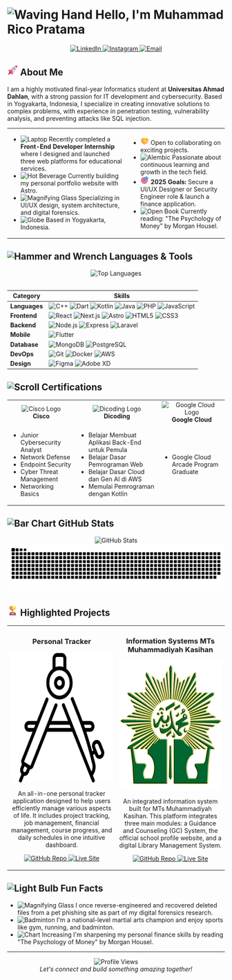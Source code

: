 # <img src="https://raw.githubusercontent.com/Tarikul-Islam-Anik/Animated-Fluent-Emojis/master/Emojis/Hand%20gestures/Waving%20Hand.png" alt="Waving Hand" width="35" height="35" /> Hello, I'm Muhammad Rico Pratama

<div align="center">
  <a href="https://www.linkedin.com/in/mricopratama" target="_blank">
    <img src="https://img.shields.io/badge/LinkedIn-0A66C2?style=for-the-badge&logo=linkedin&logoColor=white" alt="LinkedIn" />
  </a>
  <a href="https://www.instagram.com/m.rico_pratma" target="_blank">
    <img src="https://img.shields.io/badge/Instagram-E4405F?style=for-the-badge&logo=instagram&logoColor=white" alt="Instagram" />
  </a>
  <a href="mailto:mricopratama13@gmail.com">
    <img src="https://img.shields.io/badge/Email-EA4335?style=for-the-badge&logo=gmail&logoColor=white" alt="Email" />
  </a>
</div>

## <img src="https://raw.githubusercontent.com/mricopratama/mricopratama/main/Assets/emojis/Rocket.png" alt="Rocket" width="25" height="25" /> About Me

I am a highly motivated final-year Informatics student at **Universitas Ahmad Dahlan**, with a strong passion for IT development and cybersecurity. Based in Yogyakarta, Indonesia, I specialize in creating innovative solutions to complex problems, with experience in penetration testing, vulnerability analysis, and preventing attacks like SQL injection.

<table>
<tr>
<td>

- <img src="https://raw.githubusercontent.com/Tarikul-Islam-Anik/Animated-Fluent-Emojis/master/Emojis/Objects/Laptop.png" alt="Laptop" width="20" height="20" /> Recently completed a **Front-End Developer Internship** where I designed and launched three web platforms for educational services.
- <img src="https://raw.githubusercontent.com/Tarikul-Islam-Anik/Animated-Fluent-Emojis/master/Emojis/Food/Hot%20Beverage.png" alt="Hot Beverage" width="20" height="20" /> Currently building my personal portfolio website with Astro.
- <img src="https://raw.githubusercontent.com/Tarikul-Islam-Anik/Animated-Fluent-Emojis/master/Emojis/Objects/Magnifying%20Glass%20Tilted%20Left.png" alt="Magnifying Glass" width="20" height="20" /> Specializing in UI/UX design, system architecture, and digital forensics.
- <img src="https://raw.githubusercontent.com/Tarikul-Islam-Anik/Animated-Fluent-Emojis/master/Emojis/Travel%20and%20places/Globe%20with%20Meridians.png" alt="Globe" width="20" height="20" /> Based in Yogyakarta, Indonesia.
</td>
<td>

- <img src="https://raw.githubusercontent.com/mricopratama/mricopratama/main/Assets/emojis/Handshake.png" alt="Handshake" width="20" height="20" /> Open to collaborating on exciting projects.
- <img src="https://raw.githubusercontent.com/Tarikul-Islam-Anik/Animated-Fluent-Emojis/master/Emojis/Objects/Alembic.png" alt="Alembic" width="20" height="20" /> Passionate about continuous learning and growth in the tech field.
- <img src="https://raw.githubusercontent.com/mricopratama/mricopratama/main/Assets/emojis/Bullseye.png" alt="Bullseye" width="20" height="20" /> **2025 Goals:** Secure a UI/UX Designer or Security Engineer role & launch a finance application.
- <img src="https://raw.githubusercontent.com/Tarikul-Islam-Anik/Animated-Fluent-Emojis/master/Emojis/Objects/Open%20Book.png" alt="Open Book" width="20" height="20" /> Currently reading: "The Psychology of Money" by Morgan Housel.
</td>
</tr>
</table>

## <img src="https://raw.githubusercontent.com/Tarikul-Islam-Anik/Animated-Fluent-Emojis/master/Emojis/Objects/Hammer%20and%20Wrench.png" alt="Hammer and Wrench" width="25" height="25" /> Languages & Tools

<div align="center">
  <img src="https://github-readme-stats.vercel.app/api/top-langs/?username=mricopratama&layout=compact&theme=tokyonight&hide_border=true&langs_count=10" alt="Top Languages"/>
</div>
<br>
<div align="center">

| **Category** | **Skills** |
|---|---|
| **Languages** | ![C++](https://img.shields.io/badge/C++-00599C?style=for-the-badge&logo=cplusplus&logoColor=white) ![Dart](https://img.shields.io/badge/Dart-0175C2?style=for-the-badge&logo=dart&logoColor=white) ![Kotlin](https://img.shields.io/badge/Kotlin-7F52FF?style=for-the-badge&logo=kotlin&logoColor=white) ![Java](https://img.shields.io/badge/Java-ED8B00?style=for-the-badge&logo=openjdk&logoColor=white) ![PHP](https://img.shields.io/badge/PHP-777BB4?style=for-the-badge&logo=php&logoColor=white) ![JavaScript](https://img.shields.io/badge/JavaScript-F7DF1E?style=for-the-badge&logo=javascript&logoColor=black) |
| **Frontend** | ![React](https://img.shields.io/badge/React-61DAFB?style=for-the-badge&logo=react&logoColor=black) ![Next.js](https://img.shields.io/badge/Next.js-000000?style=for-the-badge&logo=nextdotjs&logoColor=white) ![Astro](https://img.shields.io/badge/Astro-FF5D01?style=for-the-badge&logo=astro&logoColor=white) ![HTML5](https://img.shields.io/badge/HTML5-E34F26?style=for-the-badge&logo=html5&logoColor=white) ![CSS3](https://img.shields.io/badge/CSS3-1572B6?style=for-the-badge&logo=css3&logoColor=white) |
| **Backend** | ![Node.js](https://img.shields.io/badge/Node.js-339933?style=for-the-badge&logo=nodedotjs&logoColor=white) ![Express](https://img.shields.io/badge/Express-000000?style=for-the-badge&logo=express&logoColor=white) ![Laravel](https://img.shields.io/badge/Laravel-FF2D20?style=for-the-badge&logo=laravel&logoColor=white) |
| **Mobile** | ![Flutter](https://img.shields.io/badge/Flutter-02569B?style=for-the-badge&logo=flutter&logoColor=white) |
| **Database** | ![MongoDB](https://img.shields.io/badge/MongoDB-47A248?style=for-the-badge&logo=mongodb&logoColor=white) ![PostgreSQL](https://img.shields.io/badge/PostgreSQL-4169E1?style=for-the-badge&logo=postgresql&logoColor=white) |
| **DevOps** | ![Git](https://img.shields.io/badge/Git-F05032?style=for-the-badge&logo=git&logoColor=white) ![Docker](https://img.shields.io/badge/Docker-2496ED?style=for-the-badge&logo=docker&logoColor=white) ![AWS](https://img.shields.io/badge/AWS-232F3E?style=for-the-badge&logo=amazonaws&logoColor=white) |
| **Design** | ![Figma](https://img.shields.io/badge/Figma-F24E1E?style=for-the-badge&logo=figma&logoColor=white) ![Adobe XD](https://img.shields.io/badge/Adobe%20XD-470137?style=for-the-badge&logo=Adobe%20XD&logoColor=#FF61F6) |

</div>

## <img src="https://raw.githubusercontent.com/Tarikul-Islam-Anik/Animated-Fluent-Emojis/master/Emojis/Objects/Scroll.png" alt="Scroll" width="25" height="25" /> Certifications

<div align="center">
<table>
  <tr>
    <td align="center">
      <img src="https://cdn.brandfetch.io/ida_xaMYlM/theme/dark/logo.svg?c=1bxid64Mup7aczewSAYMX&t=1742365554659" width="80" alt="Cisco Logo"/>
      <br><strong>Cisco</strong>
    </td>
    <td align="center">
      <img src="https://cdn.brandfetch.io/ideJF7JZFa/w/48/h/48/theme/dark/logo.png?c=1bxid64Mup7aczewSAYMX&t=1748306336218" width="80" alt="Dicoding Logo"/>
      <br><strong>Dicoding</strong>
    </td>
     <td align="center">
      <img src="https://upload.wikimedia.org/wikipedia/commons/5/51/Google_Cloud_logo.svg" width="80" alt="Google Cloud Logo"/>
      <br><strong>Google Cloud</strong>
    </td>
  </tr>
  <tr>
    <td>
      <ul>
        <li>Junior Cybersecurity Analyst</li>
        <li>Network Defense</li>
        <li>Endpoint Security</li>
        <li>Cyber Threat Management</li>
        <li>Networking Basics</li>
      </ul>
    </td>
    <td>
      <ul>
        <li>Belajar Membuat Aplikasi Back-End untuk Pemula</li>
        <li>Belajar Dasar Pemrograman Web</li>
        <li>Belajar Dasar Cloud dan Gen AI di AWS</li>
        <li>Memulai Pemrograman dengan Kotlin</li>
      </ul>
    </td>
    <td>
      <ul>
        <li>Google Cloud Arcade Program Graduate</li>
      </ul>
    </td>
  </tr>
</table>
</div>

## <img src="https://raw.githubusercontent.com/Tarikul-Islam-Anik/Animated-Fluent-Emojis/master/Emojis/Objects/Bar%20Chart.png" alt="Bar Chart" width="25" height="25" /> GitHub Stats

<div align="center">
  <img src="https://github-readme-stats.vercel.app/api?username=mricopratama&show_icons=true&theme=tokyonight&hide_border=true&count_private=true" height="170" alt="GitHub Stats"/>
  <img src="https://raw.githubusercontent.com/platane/snk/output/github-contribution-grid-snake.svg?u=mricopratama&theme=dark" alt="GitHub Contribution Snake"/>
</div>

## <img src="https://raw.githubusercontent.com/mricopratama/mricopratama/main/Assets/emojis/Trophy.png" alt="Trophy" width="25" height="25" /> Highlighted Projects

<div align="center">
<table>
  <tr>
    <td width="50%">
      <h3 align="center">Personal Tracker</h3>
      <p align="center">
          <img src="https://raw.githubusercontent.com/mricopratama/mricopratama/main/Assets/drawing-compass.png" width="300" height="300" alt="Personal Tracker"/>
      </p>
      <p align="center">
        An all-in-one personal tracker application designed to help users efficiently manage various aspects of life. It includes project tracking, job management, financial management, course progress, and daily schedules in one intuitive dashboard.
      </p>
      <p align="center">
        <a href="#">
          <img src="https://img.shields.io/badge/Code-0A0A0A?style=for-the-badge&logo=github&logoColor=white" alt="GitHub Repo"/>
        </a>
        <a href="#">
          <img src="https://img.shields.io/badge/Live-00C7B7?style=for-the-badge&logo=netlify&logoColor=white" alt="Live Site"/>
        </a>
      </p>
    </td>
    <td width="50%">
      <h3 align="center">Information Systems MTs Muhammadiyah Kasihan</h3>
      <p align="center">
          <img src="https://raw.githubusercontent.com/mricopratama/mricopratama/main/Assets/mts_muhammadiyah_kasihan.png" width="300" height="300" alt="Information Systems MTs Muhammadiyah Kasihan"/>
      </p>
      <p align="center">
        An integrated information system built for MTs Muhammadiyah Kasihan. This platform integrates three main modules: a Guidance and Counseling (GC) System, the official school profile website, and a digital Library Management System.
      </p>
      <p align="center">
        <a href="https://github.com/Rendy-Zulianda/Sistem-Informasi-BK" target="_blank">
          <img src="https://img.shields.io/badge/Code-0A0A0A?style=for-the-badge&logo=github&logoColor=white" alt="GitHub Repo"/>
        </a>
        <a href="#">
          <img src="https://img.shields.io/badge/Live-00C7B7?style=for-the-badge&logo=netlify&logoColor=white" alt="Live Site"/>
        </a>
      </p>
    </td>
  </tr>
</table>
</div>

## <img src="https://raw.githubusercontent.com/Tarikul-Islam-Anik/Animated-Fluent-Emojis/master/Emojis/Objects/Light%20Bulb.png" alt="Light Bulb" width="25" height="25" /> Fun Facts

- <img src="https://raw.githubusercontent.com/Tarikul-Islam-Anik/Animated-Fluent-Emojis/master/Emojis/Objects/Magnifying%20Glass%20Tilted%20Right.png" alt="Magnifying Glass" width="20" height="20" /> I once reverse-engineered and recovered deleted files from a pet phishing site as part of my digital forensics research.
- <img src="https://raw.githubusercontent.com/Tarikul-Islam-Anik/Animated-Fluent-Emojis/master/Emojis/Activities/Badminton.png" alt="Badminton" width="20" height="20" /> I'm a national-level martial arts champion and enjoy sports like gym, running, and badminton.
- <img src="https://raw.githubusercontent.com/Tarikul-Islam-Anik/Animated-Fluent-Emojis/master/Emojis/Objects/Chart%20Increasing.png" alt="Chart Increasing" width="20" height="20" /> I'm sharpening my personal finance skills by reading "The Psychology of Money" by Morgan Housel.

---

<div align="center">
  <img src="https://komarev.com/ghpvc/?username=mricopratama&color=6366F1&style=for-the-badge&label=PROFILE+VIEWS" alt="Profile Views" />
</div>

<div align="center">
  <i>Let's connect and build something amazing together!</i>
</div>
